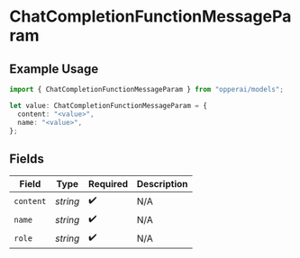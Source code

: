 # ChatCompletionFunctionMessageParam

## Example Usage

```typescript
import { ChatCompletionFunctionMessageParam } from "opperai/models";

let value: ChatCompletionFunctionMessageParam = {
  content: "<value>",
  name: "<value>",
};
```

## Fields

| Field              | Type               | Required           | Description        |
| ------------------ | ------------------ | ------------------ | ------------------ |
| `content`          | *string*           | :heavy_check_mark: | N/A                |
| `name`             | *string*           | :heavy_check_mark: | N/A                |
| `role`             | *string*           | :heavy_check_mark: | N/A                |